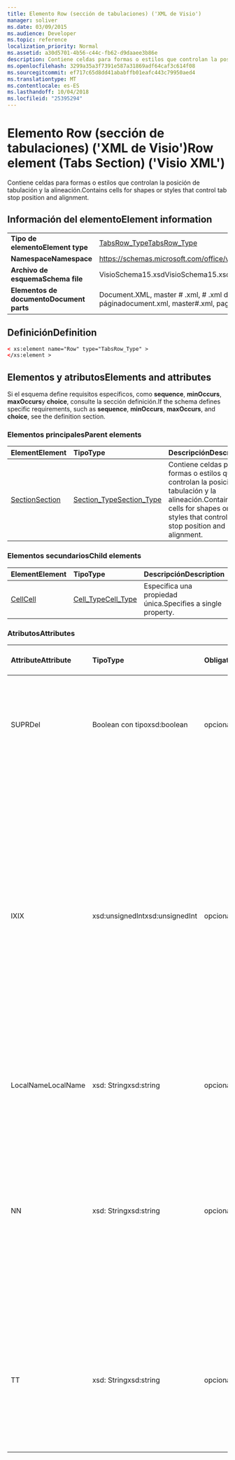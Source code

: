 ```yaml
---
title: Elemento Row (sección de tabulaciones) ('XML de Visio')
manager: soliver
ms.date: 03/09/2015
ms.audience: Developer
ms.topic: reference
localization_priority: Normal
ms.assetid: a30d5701-4b56-c44c-fb62-d9daaee3b86e
description: Contiene celdas para formas o estilos que controlan la posición de tabulación y la alineación.
ms.openlocfilehash: 3299a35a3f7391e587a31869adf64caf3c614f08
ms.sourcegitcommit: ef717c65d8dd41ababffb01eafc443c79950aed4
ms.translationtype: MT
ms.contentlocale: es-ES
ms.lasthandoff: 10/04/2018
ms.locfileid: "25395294"
---
```

# <a name="row-element-tabs-section-visio-xml"></a><span data-ttu-id="736ce-103">Elemento Row (sección de tabulaciones) ('XML de Visio')</span><span class="sxs-lookup"><span data-stu-id="736ce-103">Row element (Tabs Section) ('Visio XML')</span></span>

<span data-ttu-id="736ce-104">Contiene celdas para formas o estilos que controlan la posición de tabulación y la alineación.</span><span class="sxs-lookup"><span data-stu-id="736ce-104">Contains cells for shapes or styles that control tab stop position and alignment.</span></span>
  
## <a name="element-information"></a><span data-ttu-id="736ce-105">Información del elemento</span><span class="sxs-lookup"><span data-stu-id="736ce-105">Element information</span></span>

|||
|:-----|:-----|
|<span data-ttu-id="736ce-106">**Tipo de elemento**</span><span class="sxs-lookup"><span data-stu-id="736ce-106">**Element type**</span></span> <br/> |[<span data-ttu-id="736ce-107">TabsRow_Type</span><span class="sxs-lookup"><span data-stu-id="736ce-107">TabsRow_Type</span></span>](tabsrow_type-complextypevisio-xml.md) <br/> |
|<span data-ttu-id="736ce-108">**Namespace**</span><span class="sxs-lookup"><span data-stu-id="736ce-108">**Namespace**</span></span> <br/> |https://schemas.microsoft.com/office/visio/2012/main  <br/> |
|<span data-ttu-id="736ce-109">**Archivo de esquema**</span><span class="sxs-lookup"><span data-stu-id="736ce-109">**Schema file**</span></span> <br/> |<span data-ttu-id="736ce-110">VisioSchema15.xsd</span><span class="sxs-lookup"><span data-stu-id="736ce-110">VisioSchema15.xsd</span></span>  <br/> |
|<span data-ttu-id="736ce-111">**Elementos de documento**</span><span class="sxs-lookup"><span data-stu-id="736ce-111">**Document parts**</span></span> <br/> |<span data-ttu-id="736ce-112">Document.XML, master # .xml, # .xml de página</span><span class="sxs-lookup"><span data-stu-id="736ce-112">document.xml, master#.xml, page#.xml</span></span>  <br/> |
   
## <a name="definition"></a><span data-ttu-id="736ce-113">Definición</span><span class="sxs-lookup"><span data-stu-id="736ce-113">Definition</span></span>

```XML
< xs:element name="Row" type="TabsRow_Type" >
</xs:element >
```

## <a name="elements-and-attributes"></a><span data-ttu-id="736ce-114">Elementos y atributos</span><span class="sxs-lookup"><span data-stu-id="736ce-114">Elements and attributes</span></span>

<span data-ttu-id="736ce-115">Si el esquema define requisitos específicos, como **sequence**, **minOccurs**, **maxOccurs**y **choice**, consulte la sección definición.</span><span class="sxs-lookup"><span data-stu-id="736ce-115">If the schema defines specific requirements, such as **sequence**, **minOccurs**, **maxOccurs**, and **choice**, see the definition section.</span></span> 
  
### <a name="parent-elements"></a><span data-ttu-id="736ce-116">Elementos principales</span><span class="sxs-lookup"><span data-stu-id="736ce-116">Parent elements</span></span>

|<span data-ttu-id="736ce-117">**Element**</span><span class="sxs-lookup"><span data-stu-id="736ce-117">**Element**</span></span>|<span data-ttu-id="736ce-118">**Tipo**</span><span class="sxs-lookup"><span data-stu-id="736ce-118">**Type**</span></span>|<span data-ttu-id="736ce-119">**Descripción**</span><span class="sxs-lookup"><span data-stu-id="736ce-119">**Description**</span></span>|
|:-----|:-----|:-----|
|[<span data-ttu-id="736ce-120">Section</span><span class="sxs-lookup"><span data-stu-id="736ce-120">Section</span></span>](section-element-sheet_type-complextypevisio-xml.md) <br/> |[<span data-ttu-id="736ce-121">Section_Type</span><span class="sxs-lookup"><span data-stu-id="736ce-121">Section_Type</span></span>](section_type-complextypevisio-xml.md) <br/> |<span data-ttu-id="736ce-122">Contiene celdas para formas o estilos que controlan la posición de tabulación y la alineación.</span><span class="sxs-lookup"><span data-stu-id="736ce-122">Contains cells for shapes or styles that control tab stop position and alignment.</span></span>  <br/> |
   
### <a name="child-elements"></a><span data-ttu-id="736ce-123">Elementos secundarios</span><span class="sxs-lookup"><span data-stu-id="736ce-123">Child elements</span></span>

|<span data-ttu-id="736ce-124">**Element**</span><span class="sxs-lookup"><span data-stu-id="736ce-124">**Element**</span></span>|<span data-ttu-id="736ce-125">**Tipo**</span><span class="sxs-lookup"><span data-stu-id="736ce-125">**Type**</span></span>|<span data-ttu-id="736ce-126">**Descripción**</span><span class="sxs-lookup"><span data-stu-id="736ce-126">**Description**</span></span>|
|:-----|:-----|:-----|
|[<span data-ttu-id="736ce-127">Cell</span><span class="sxs-lookup"><span data-stu-id="736ce-127">Cell</span></span>](cell-element-tabs-sectionvisio-xml.md) <br/> |[<span data-ttu-id="736ce-128">Cell_Type</span><span class="sxs-lookup"><span data-stu-id="736ce-128">Cell_Type</span></span>](cell_type-complextypevisio-xml.md) <br/> |<span data-ttu-id="736ce-129">Especifica una propiedad única.</span><span class="sxs-lookup"><span data-stu-id="736ce-129">Specifies a single property.</span></span>  <br/> |
   
### <a name="attributes"></a><span data-ttu-id="736ce-130">Atributos</span><span class="sxs-lookup"><span data-stu-id="736ce-130">Attributes</span></span>

|<span data-ttu-id="736ce-131">**Attribute**</span><span class="sxs-lookup"><span data-stu-id="736ce-131">**Attribute**</span></span>|<span data-ttu-id="736ce-132">**Tipo**</span><span class="sxs-lookup"><span data-stu-id="736ce-132">**Type**</span></span>|<span data-ttu-id="736ce-133">**Obligatorio**</span><span class="sxs-lookup"><span data-stu-id="736ce-133">**Required**</span></span>|<span data-ttu-id="736ce-134">**Descripción**</span><span class="sxs-lookup"><span data-stu-id="736ce-134">**Description**</span></span>|<span data-ttu-id="736ce-135">**Valores posibles**</span><span class="sxs-lookup"><span data-stu-id="736ce-135">**Possible values**</span></span>|
|:-----|:-----|:-----|:-----|:-----|
|<span data-ttu-id="736ce-136">SUPR</span><span class="sxs-lookup"><span data-stu-id="736ce-136">Del</span></span>  <br/> |<span data-ttu-id="736ce-137">Boolean con tipo</span><span class="sxs-lookup"><span data-stu-id="736ce-137">xsd:boolean</span></span>  <br/> |<span data-ttu-id="736ce-138">opcional</span><span class="sxs-lookup"><span data-stu-id="736ce-138">optional</span></span>  <br/> |<span data-ttu-id="736ce-139">Especifica si se ha eliminado una fila que de lo contrario heredan la configuración de una forma de patrón.</span><span class="sxs-lookup"><span data-stu-id="736ce-139">Specifies whether a row that would otherwise be inherited from a master shape has been deleted.</span></span>  <br/> |<span data-ttu-id="736ce-140">Valores del tipo Boolean con tipo.</span><span class="sxs-lookup"><span data-stu-id="736ce-140">Values of the xsd:boolean type.</span></span>  <br/> |
|<span data-ttu-id="736ce-141">IX</span><span class="sxs-lookup"><span data-stu-id="736ce-141">IX</span></span>  <br/> |<span data-ttu-id="736ce-142">xsd:unsignedInt</span><span class="sxs-lookup"><span data-stu-id="736ce-142">xsd:unsignedInt</span></span>  <br/> |<span data-ttu-id="736ce-143">opcional</span><span class="sxs-lookup"><span data-stu-id="736ce-143">optional</span></span>  <br/> |<span data-ttu-id="736ce-144">Especifica el identificador basado en uno de la fila.</span><span class="sxs-lookup"><span data-stu-id="736ce-144">Specifies the one-based identifier for the row.</span></span> <span data-ttu-id="736ce-145">Debe ser único y mayor que otros identificadores en la misma sección. El atributo IX solo se usa para las secciones de carácter, conexión, campo, FillGradient, geometría, capa, LineGradient, párrafo, revisor, cero y las fichas.</span><span class="sxs-lookup"><span data-stu-id="736ce-145">It should be unqiue and greater than other identifiers in the same section.The IX attribute is only used for the Character, Connection, Field, FillGradient, Geometry, Layer, LineGradient, Paragraph, Reviewer, Scratch, and Tabs sections.</span></span> <span data-ttu-id="736ce-146">Sólo una fila puede tener uno de los atributos IX o N.</span><span class="sxs-lookup"><span data-stu-id="736ce-146">A row can only have one of the IX or N attributes.</span></span>  <br/> |<span data-ttu-id="736ce-147">Valores del tipo xsd:unsignedInt.</span><span class="sxs-lookup"><span data-stu-id="736ce-147">Values of the xsd:unsignedInt type.</span></span>  <br/> |
|<span data-ttu-id="736ce-148">LocalName</span><span class="sxs-lookup"><span data-stu-id="736ce-148">LocalName</span></span>  <br/> |<span data-ttu-id="736ce-149">xsd: String</span><span class="sxs-lookup"><span data-stu-id="736ce-149">xsd:string</span></span>  <br/> |<span data-ttu-id="736ce-150">opcional</span><span class="sxs-lookup"><span data-stu-id="736ce-150">optional</span></span>  <br/> |<span data-ttu-id="736ce-151">Especifica el nombre único de dependen del idioma de la fila.</span><span class="sxs-lookup"><span data-stu-id="736ce-151">Specifies the unique language-dependent name of the row.</span></span>  <br/> |<span data-ttu-id="736ce-152">Valores del tipo XSD: String.</span><span class="sxs-lookup"><span data-stu-id="736ce-152">Values of the xsd:string type.</span></span>  <br/> |
|<span data-ttu-id="736ce-153">N</span><span class="sxs-lookup"><span data-stu-id="736ce-153">N</span></span>  <br/> |<span data-ttu-id="736ce-154">xsd: String</span><span class="sxs-lookup"><span data-stu-id="736ce-154">xsd:string</span></span>  <br/> |<span data-ttu-id="736ce-155">opcional</span><span class="sxs-lookup"><span data-stu-id="736ce-155">optional</span></span>  <br/> |<span data-ttu-id="736ce-156">Especifica el nombre único de independiente del idioma de la fila. El atributo N solo se usa para las secciones de usuario, propiedad, acciones, Control, conexión, hipervínculo y ActionTag.</span><span class="sxs-lookup"><span data-stu-id="736ce-156">Specifies the unique language-independent name of the row.The N attribute is only used for the User, Property, Actions, Control, Connection, Hyperlink, and ActionTag sections.</span></span> <span data-ttu-id="736ce-157">Sólo una fila puede tener uno de los atributos IX o N.</span><span class="sxs-lookup"><span data-stu-id="736ce-157">A row can only have one of the IX or N attributes.</span></span>  <br/> |<span data-ttu-id="736ce-158">Valores del tipo XSD: String.</span><span class="sxs-lookup"><span data-stu-id="736ce-158">Values of the xsd:string type.</span></span>  <br/> |
|<span data-ttu-id="736ce-159">T</span><span class="sxs-lookup"><span data-stu-id="736ce-159">T</span></span>  <br/> |<span data-ttu-id="736ce-160">xsd: String</span><span class="sxs-lookup"><span data-stu-id="736ce-160">xsd:string</span></span>  <br/> |<span data-ttu-id="736ce-161">opcional</span><span class="sxs-lookup"><span data-stu-id="736ce-161">optional</span></span>  <br/> |<span data-ttu-id="736ce-162">Especifica el tipo de la ruta de acceso geométrica representada por la fila y utilizado en la visualización de la geometría.</span><span class="sxs-lookup"><span data-stu-id="736ce-162">Specifies the type of the geometric path represented by the row and used in geometry visualization.</span></span> <span data-ttu-id="736ce-163">El atributo T solo se usa para la sección de geometría.</span><span class="sxs-lookup"><span data-stu-id="736ce-163">The T attribute is only used for the Geometry section.</span></span>  <br/> |<span data-ttu-id="736ce-164">Valores del tipo XSD: String.</span><span class="sxs-lookup"><span data-stu-id="736ce-164">Values of the xsd:string type.</span></span>  <br/> |
   

